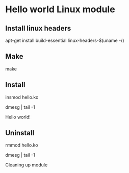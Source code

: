 # Hello world Linux module

## Install linux headers
apt-get install build-essential linux-headers-$(uname -r)

## Make
make

## Install 
insmod hello.ko

dmesg | tail -1

Hello world!

## Uninstall
rmmod hello.ko

dmesg | tail -1

Cleaning up module
